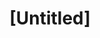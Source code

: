 ---
pid: fs301
title: "[Untitled]"
location_transcription: 
coordinates: "[-75.150396387314, 39.955642122785]"
zipcode: '19141'
gen_neighborhood: Northwest Philadelphia
neighborhood: Logan
outside_phl: 
age: '5'
age_range: "<6"
instagram: 
image_file_name: fs_301.jpg
proposal_transcription: 
topic: Family
topic_summary: '0'
type: Other No Form
keywords_other: 
credit: Chloe lee Brumskill
image_labels: mom
twitter: 
facebook: 
permalink: "/monuments/fs301/"
layout: item-page
---